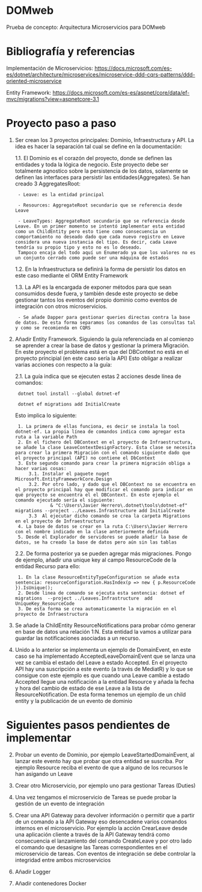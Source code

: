 # DOMweb

Prueba de concepto: Arquitectura Microservicios para DOMweb

# Bibliografía y referencias

Implementación de Microservicios: https://docs.microsoft.com/es-es/dotnet/architecture/microservices/microservice-ddd-cqrs-patterns/ddd-oriented-microservice

Entity Framework: https://docs.microsoft.com/es-es/aspnet/core/data/ef-mvc/migrations?view=aspnetcore-3.1

# Proyecto paso a paso
1. Ser crean los 3 proyectos principales: Dominio, Infraestructura y API. La idea es hacer la separación tal cual se define en la documentación:

	1.1. El Dominio es el corazón del proyecto, donde se definen las entidades y toda la lógica de negocio. Este proyecto debe ser totalmente agnostico sobre la persistencia de los datos, solamente se definen las interfaces para persistir las entidades(Aggregates). Se han creado 3 AggregatesRoot:
	
		- Leave: es la entidad principal
		
		- Resources: AggregateRoot secundario que se referencia desde Leave
		
		- LeaveTypes: AggregateRoot secundario que se referencia desde Leave. En un primer momento se intentó implementar esta entidad como un ChildEntity pero esto tiene como consecuencia un comportamiento no deseado dado que cada nuevo registro en Leave considera una nueva instancia del tipo. Es decir, cada Leave tendría su propio tipo y esto no es lo deseado.
		Tampoco encaja del todo aquí un Enumerado ya que los valores no es un conjunto cerrado como puede ser una máquina de estados
	
	1.2. En la Infraestructura se definirá la forma de persistir los datos en este caso mediante el ORM Entity Framework
	
	1.3. La API es la encargada de exponer métodos para que sean consumidos desde fuera, y también desde este proyecto se debe gestionar tantos los eventos del propio dominio como eventos de integración con otros microservicios.
	
		- Se añade Dapper para gestionar queries directas contra la base de datos. De esta forma separamos los comandos de las consultas tal y como se recomienda en CQRS
	
2. Añadir Entity Framework. Siguiendo la guía referenciada en al comienzo se aprender a crear la base de datos y gestionar la primera Migración. En este proyecto el problema está en que del DBContext no está en el proyecto principial (en este caso sería la API)
Esto obligar a realizar varias acciones con respecto a la guía:

	2.1. La guía indica que se ejecuten estas 2 acciones desde línea de comandos:
	
		dotnet tool install --global dotnet-ef
		
		dotnet ef migrations add InitialCreate

	Esto implica lo siguiente:
	
		1. La primera de ellas funciona, es decir se instala la tool dotnet-ef. La propia línea de comandos indica como agregar esta ruta a la variable Path
		2. En el fichero del DBContext en el proyecto de Infraestructura, se añade la clase LeaveContextDesignFactory. Esta clase se necesita para crear la primera Migración con el comando siguiente dado que el proyecto principal (API) no contiene el DbContext
		3. Este segundo comando para crear la primera migración obliga a hacer varias cosas:
			3.1. Instalar el paquete nuget Microsoft.EntityFrameworkCore.Design
			3.2. Por otro lado, y dado que el DBContext no se encuentra en el proyecto principal hay que modificar el comando para indicar en qué proyecto se encuentra el el DBContext. En este ejemplo el comando ejecutado sería el siguiente:
					& "C:\Users\Javier Herrero\.dotnet\tools\dotnet-ef" migrations --project ../Leaves.Infrastructure add InitialCreate
			3.3	 Al ejecutar dicho comando se crea la carpeta Migrations en el proyecto de Infraestructura
		4. La base de datos se crear en la ruta C:\Users\Javier Herrero con el nombre indicado en la clase anteriormente definida
		5. Desde el Explorador de servidores se puede añadir la base de datos, se ha creado la base de datos pero aún sin las tablas

	2.2. De forma posterior ya se pueden agregar más migraciones. Pongo de ejemplo, añadir una unique key al campo ResourceCode de la entidad Recurso para ello:

		1. En la clase ResourceEntityTypeConfiguration se añade esta sentencia: resourceConfiguration.HasIndex(p => new { p.ResourceCode }).IsUnique();
		2. Desde linea de comando se ejecuta esta sentencia: dotnet ef migrations  --project ../Leaves.Infrastructure  add UniqueKey_ResourceCode
		3. De esta forma se crea automaticamente la migración en el proyecto de Infraestructura
	

3. Se añade la ChildEntity ResourceNotifications para probar cómo generar en base de datos una relación 1:N. Esta entidad la vamos a utilizar para guardar las notificaciones asociadas a un recurso. 
4. Unido a lo anterior se implementa un ejemplo de DomainEvent, en este caso se ha implementado AcceptedLeaveDomainEvent que se lanza una vez se cambia el estado del Leave a estado Accepted. En el proyecto API hay una suscripción a este evento (a través de MediatR) y lo que se consigue con este ejemplo es que cuando una Leave cambie a estado Accepted llegue una notificación a la entidad Resource y añada la fecha y hora del cambio de estado de ese Leave a la lista de ResourceNotification. De esta forma tenemos un ejemplo de un child entity y la publicación de un evento de dominio
	
# Siguientes pasos pendientes de implementar

2. Probar un evento de Dominio, por ejemplo LeaveStartedDomainEvent, al lanzar este evento hay que probar que otra entidad se suscriba. Por ejemplo Resource reciba el evento de que a alguno de los recursos le han asigando un Leave


10. Crear otro Microservicio, por ejemplo uno para gestionar Tareas (Duties)
11. Una vez tengamos el microservicio de Tareas se puede probar la gestión de un evento de integración
15. Crear una API Gateway para devolver información o permitir que a partir de un comando a la API Gateway eso desencadene varios comandos internos en el microservicio. Por ejemplo la acción CrearLeave desde una aplicación cliente a través de la API Gateway 
tendrá como consecuencia el lanzamiento del comando CreateLeave y por otro lado el comando que desasigne las Tareas correspondientes en el microservicio de tareas. Con eventos de integración se debe controlar la integridad entre ambos microservicios

20. Añadir Logger

25. Añadir contenedores Docker